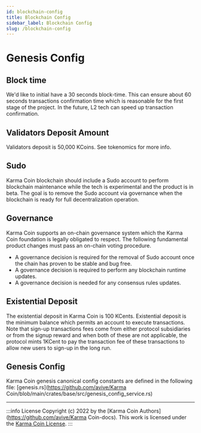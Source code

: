 ```yaml
---
id: blockchain-config
title: Blockchain Config
sidebar_label: Blockchain Config
slug: /blockchain-config
---
```


# Genesis Config


## Block time
We'd like to initial have a 30 seconds block-time. This can ensure about 60 seconds transactions confirmation time which is reasonable for the first stage of the project. In the future, L2 tech can speed up transaction confirmation.

## Validators Deposit Amount
Validators deposit is 50,000 KCoins. See tokenomics for more info.

## Sudo
Karma Coin blockchain should include a Sudo account to perform blockchain maintenance while the tech is experimental and the product is in beta. The goal is to remove the Sudo account via governance when the blockchain is ready for full decentralization operation.

## Governance
Karma Coin supports an on-chain governance system which the Karma Coin foundation is legally obligated to respect.
The following fundamental product changes must pass an on-chain voting procedure.

- A governance decision is required for the removal of Sudo account once the chain has proven to be stable and bug free.
- A governance decision is required to perform any blockchain runtime updates.
- A governance decision is needed for any consensus rules updates.

## Existential Deposit
The existential deposit in Karma Coin is 100 KCents. Existential deposit is the minimum balance which permits an account to execute transactions. Note that sign-up transactions fees come from either protocol subsidiaries or from the signup reward and when both of these are not applicable, the protocol mints 1KCent to pay the transaction fee of these transactions to allow new users to sign-up in the long run.

## Genesis Config
Karma Coin genesis canonical config constants are defined in the following file: [genesis.rs](https://github.com/avive/Karma Coin/blob/main/crates/base/src/genesis_config_service.rs)



---
:::info License
Copyright (c) 2022 by the [Karma Coin Authors](https://github.com/avive/Karma Coin-docs). This work is licensed under the [Karma Coin License](/docs/license).
:::

